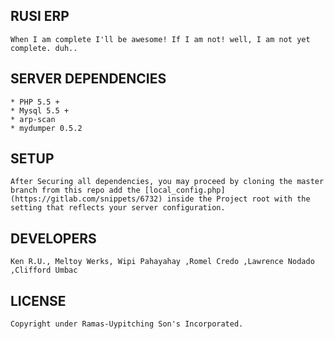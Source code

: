 ## RUSI ERP
    
    When I am complete I'll be awesome! If I am not! well, I am not yet complete. duh..


## SERVER DEPENDENCIES
    
    * PHP 5.5 +
    * Mysql 5.5 +
    * arp-scan
    * mydumper 0.5.2
    

## SETUP

    After Securing all dependencies, you may proceed by cloning the master branch from this repo add the [local_config.php](https://gitlab.com/snippets/6732) inside the Project root with the setting that reflects your server configuration.
    
    
    
## DEVELOPERS
    Ken R.U., Meltoy Werks, Wipi Pahayahay ,Romel Credo ,Lawrence Nodado ,Clifford Umbac


## LICENSE
    
    Copyright under Ramas-Uypitching Son's Incorporated.
